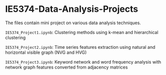 # IE5374-Data-Analysis-Projects
The files contain mini project on various data analysis techniques.

`IE5374_Project1.ipynb`: Clustering methods using k-mean and hierarchical clustering

`IE5374_Project2.ipynb`: Time series features extraction using natural and horizontal visible graph (NVG and HVG)

`IE5374_Project3.ipynb`: Keyword network and word frequency analysis with network graph features converted from adjacency matrices
